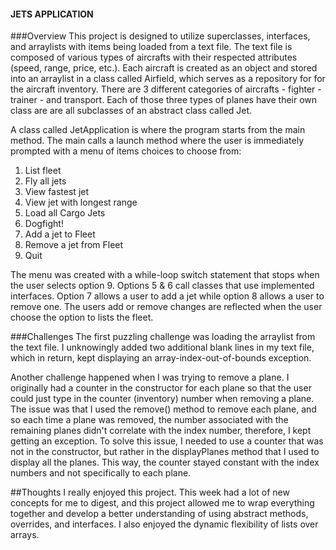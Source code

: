 #### JETS APPLICATION

###Overview
This project is designed to utilize superclasses, interfaces, and arraylists
with items being loaded from a text file. The text file is composed of
various types of aircrafts with their respected attributes (speed, range,
price, etc.). Each aircraft is created as an object and stored into an
arraylist in a class called Airfield, which serves as a repository for
for the aircraft inventory. There are 3 different categories of aircrafts -
fighter - trainer - and transport. Each of those three types of planes have
their own class are are all subclasses of an abstract class called Jet.

A class called JetApplication is where the program starts
from the main method. The main calls a launch method where the user is
immediately prompted with a menu of items choices to choose from:

1. List fleet
2. Fly all jets
3. View fastest jet
4. View jet with longest range
5. Load all Cargo Jets
6. Dogfight!
7. Add a jet to Fleet
8. Remove a jet from Fleet
9. Quit

The menu was created with a while-loop switch statement that stops when the user
selects option 9. Options 5 & 6 call classes that use implemented interfaces.
Option 7 allows a user to add a jet while option 8 allows a user to remove one.
The users add or remove changes are reflected when the user choose the option to
lists the fleet.  

###Challenges
The first puzzling challenge was loading the arraylist from the text file. I
unknowingly added two additional blank lines in my text file, which in return,
kept displaying an array-index-out-of-bounds exception.

Another challenge happened when I was trying to remove a plane. I originally
had a counter in the constructor for each plane so that the user could just
type in the counter (inventory) number when removing a plane. The issue was that
I used the remove() method to remove each plane, and so each time a plane was
removed, the number associated with the remaining planes didn't correlate with
the index number, therefore, I kept getting an exception. To solve this issue,
I needed to use a counter that was not in the constructor, but rather in
the displayPlanes method that I used to display all the planes. This way, the
counter stayed constant with the index numbers and not specifically to each
plane.

##Thoughts
I really enjoyed this project. This week had a lot of new concepts for me to
digest, and this project allowed me to wrap everything together and develop
a better understanding of using abstract methods, overrides, and interfaces.
I also enjoyed the dynamic flexibility of lists over arrays.
